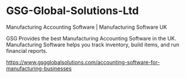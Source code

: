 # GSG-Global-Solutions-Ltd
Manufacturing Accounting Software | Manufacturing Software UK

GSG Provides the best Manufacturing Accounting Software in the UK. Manufacturing Software helps you track inventory, build items, and run financial reports.


https://www.gsgglobalsolutions.com/accounting-software-for-manufacturing-businesses
